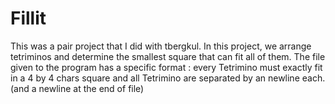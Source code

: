 # Fillit
This was a pair project that I did with tbergkul. In this project, we arrange tetriminos and determine the smallest square that can fit all of them. The file given to the program has a specific format : every Tetrimino must exactly fit in a
4 by 4 chars square and all Tetrimino are separated by an newline each. (and a newline at the end of file)
##

